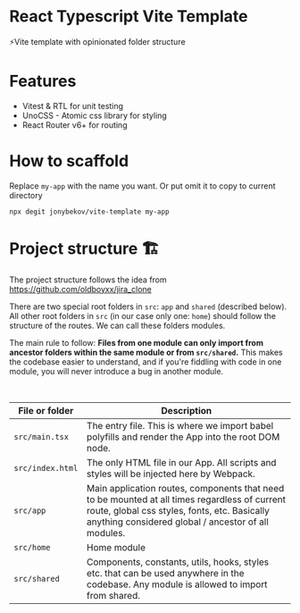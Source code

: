 # React Typescript Vite Template
⚡Vite template with opinionated folder structure

# Features
- Vitest & RTL for unit testing
- UnoCSS - Atomic css library for styling
- React Router v6+ for routing

# How to scaffold
Replace ``my-app`` with the name you want. Or put omit it to copy to current directory

```
npx degit jonybekov/vite-template my-app
```

# Project structure 🏗

The project structure follows the idea from https://github.com/oldboyxx/jira_clone

There are two special root folders in `src`: `app` and `shared` (described below). All other root folders in `src` (in our case only one: `home`) should follow the structure of the routes. We can call these folders modules.

The main rule to follow: **Files from one module can only import from ancestor folders within the same module or from `src/shared`.** This makes the codebase easier to understand, and if you're fiddling with code in one module, you will never introduce a bug in another module.

<br>

| File or folder   | Description                                                                                                                                                                                          |
| ---------------- | ---------------------------------------------------------------------------------------------------------------------------------------------------------------------------------------------------- |
| `src/main.tsx`  | The entry file. This is where we import babel polyfills and render the App into the root DOM node.                                                                                                   |
| `src/index.html` | The only HTML file in our App. All scripts and styles will be injected here by Webpack.                                                                                                              |
| `src/app`        | Main application routes, components that need to be mounted at all times regardless of current route, global css styles, fonts, etc. Basically anything considered global / ancestor of all modules. |                                                                                                                                                                  
| `src/home`       | Home module     |                                                                                                                                                                    
| `src/shared`     | Components, constants, utils, hooks, styles etc. that can be used anywhere in the codebase. Any module is allowed to import from shared. |

